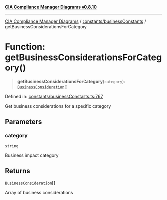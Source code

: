 [**CIA Compliance Manager Diagrams v0.8.10**](../../../README.md)

***

[CIA Compliance Manager Diagrams](../../../modules.md) / [constants/businessConstants](../README.md) / getBusinessConsiderationsForCategory

# Function: getBusinessConsiderationsForCategory()

> **getBusinessConsiderationsForCategory**(`category`): [`BusinessConsideration`](../../../types/businessImpact/interfaces/BusinessConsideration.md)[]

Defined in: [constants/businessConstants.ts:767](https://github.com/Hack23/cia-compliance-manager/blob/680c1f0618a64f5e2a4571e2b2ee23d6baf8dc9d/src/constants/businessConstants.ts#L767)

Get business considerations for a specific category

## Parameters

### category

`string`

Business impact category

## Returns

[`BusinessConsideration`](../../../types/businessImpact/interfaces/BusinessConsideration.md)[]

Array of business considerations
